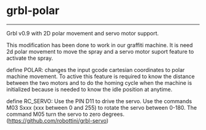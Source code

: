 # grbl-polar

***

Grbl v0.9 with 2D polar movement and servo motor support.

This modification has been done to work in our graffiti machine. It is need 2d polar movement to move the spray and a servo motor suport feature to activate the spray.

  define POLAR: changes the input gcode cartesian coordinates to polar machine movement. To active this feature is                      required to know the distance between the two motors and to do the homing cycle when the machine is                     initialized because is needed to know the idle position at anytime.
  
  define RC_SERVO: Use the PIN D11 to drive the servo. Use the commands M03 Sxxx (xxx between 0 and 255) to rotate the                     servo between 0-180. The command M05 turn the servo to zero degrees. (https://github.com/robottini/grbl-servo)
